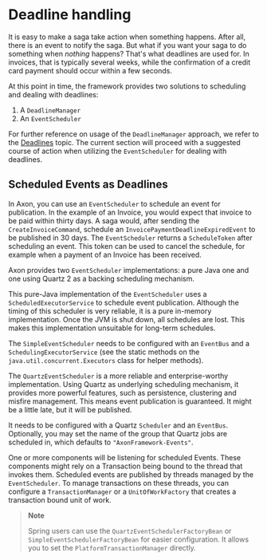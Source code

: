 # Deadline handling

It is easy to make a saga take action when something happens. 
After all, there is an event to notify the saga. 
But what if you want your saga to do something when _nothing_ happens? 
That's what deadlines are used for. 
In invoices, that is typically several weeks, while the confirmation of a credit card payment should occur within a few seconds.

At this point in time, the framework provides two solutions to scheduling and dealing with deadlines:

1. A `DeadlineManager`
2. An `EventScheduler`

For further reference on usage of the `DeadlineManager` approach,
 we refer to the [Deadlines](../../configuring-infrastructure-components/deadlines.md) topic.
The current section will proceed with a suggested course of action when utilizing the `EventScheduler` for dealing with deadlines.

## Scheduled Events as Deadlines  

In Axon, you can use an `EventScheduler` to schedule an event for publication. 
In the example of an Invoice, you would expect that invoice to be paid within thirty days. 
A saga would, after sending the `CreateInvoiceCommand`, schedule an `InvoicePaymentDeadlineExpiredEvent` to be published in 30 days. 
The `EventScheduler` returns a `ScheduleToken` after scheduling an event. 
This token can be used to cancel the schedule, for example when a payment of an Invoice has been received.

Axon provides two `EventScheduler` implementations: a pure Java one and one using Quartz 2 as a backing scheduling mechanism.

This pure-Java implementation of the `EventScheduler` uses a `ScheduledExecutorService` to schedule event publication. 
Although the timing of this scheduler is very reliable, it is a pure in-memory implementation. 
Once the JVM is shut down, all schedules are lost. 
This makes this implementation unsuitable for long-term schedules.

The `SimpleEventScheduler` needs to be configured with an `EventBus` and a `SchedulingExecutorService`
 \(see the static methods on the `java.util.concurrent.Executors` class for helper methods\).

The `QuartzEventScheduler` is a more reliable and enterprise-worthy implementation. 
Using Quartz as underlying scheduling mechanism, it provides more powerful features, such as persistence,
 clustering and misfire management. 
This means event publication is guaranteed. It might be a little late, but it will be published.

It needs to be configured with a Quartz `Scheduler` and an `EventBus`. 
Optionally, you may set the name of the group that Quartz jobs are scheduled in,
 which defaults to `"AxonFramework-Events"`.

One or more components will be listening for scheduled Events. 
These components might rely on a Transaction being bound to the thread that invokes them. 
Scheduled events are published by threads managed by the `EventScheduler`. 
To manage transactions on these threads,
 you can configure a `TransactionManager` or a `UnitOfWorkFactory` that creates a transaction bound unit of work.

> **Note**
>
> Spring users can use the `QuartzEventSchedulerFactoryBean` or `SimpleEventSchedulerFactoryBean` for easier configuration. 
> It allows you to set the `PlatformTransactionManager` directly.
